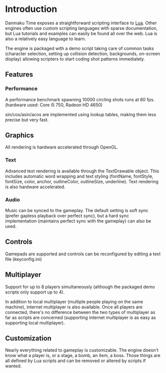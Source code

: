# Introduction #

Danmaku Time exposes a straightforward scripting interface to [Lua](http://en.wikipedia.org/wiki/Lua_%28programming_language%29). Other engines often use custom scripting languages with sparse documentation, but Lua tutorials and examples can easily be found all over the web. Lua is also a relatively easy language to learn.

The engine is packaged with a demo script taking care of common tasks (character selection, setting up collision detection, backgrounds, on-screen display) allowing scripters to start coding shot patterns immediately.

## Features ##

### Performance ###

A performance benchmark spawning 10000 circling shots runs at 60 fps.
(hardware used: Core i5 750, Radeon HD 4650)

sin/cos/asin/acos are implemented using lookup tables, making them less precise but very fast.

## Graphics ##

All rendering is hardware accelerated through OpenGL.

### Text ###

Advanced text rendering is available through the TextDrawable object. This includes automatic word wrapping and text styling (fontName, fontStyle, fontSize, color, anchor, outlineColor, outlineSize, underline). Text rendering is also hardware accelerated.

### Audio ###

Music can be synced to the gameplay. The default setting is soft sync (prefer gapless playback over perfect sync), but a hard sync implementation (maintains perfect sync with the gameplay) can also be used.

## Controls ##

Gamepads are supported and controls can be reconfigured by editing a text file (keyconfig.ini)

## Multiplayer ##

Support for up to 8 players simultaneously (although the packaged demo scripts only support up to 4).

In addition to local multiplayer (multiple people playing on the same machine), internet multiplayer is also available. Once all players are connected, there's no difference between the two types of multiplayer as far as scripts are concerned (supporting internet multiplayer is as easy as supporting local multiplayer).

## Customization ##

Nearly everything related to gameplay is customizable. The engine doesn't know what a player is, or a stage, a bomb, an item, a boss. Those things are all defined by Lua scripts and can be removed or altered by scripts if wanted.